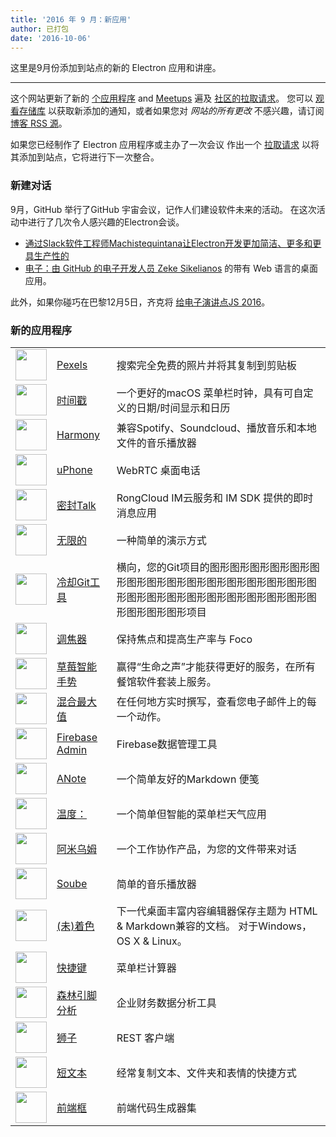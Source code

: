 ```yaml
---
title: '2016 年 9 月：新应用'
author: 已打包
date: '2016-10-06'
---
```


这里是9月份添加到站点的新的 Electron 应用和讲座。

---

这个网站更新了新的 [个应用程序](https://electronjs.org/apps) and [Meetups](https://electronjs.org/community) 遍及 [社区的拉取请求](https://github.com/electron/electronjs.org/pulls)。 您可以 [观看存储库](https://github.com/electron/electronjs.org) 以获取新添加的通知，或者如果您对 _网站的所有更改_ 不感兴趣，请订阅 [博客 RSS 源](https://electronjs.org/feed.xml)。

如果您已经制作了 Electron 应用程序或主办了一次会议 作出一个 [拉取请求](https://github.com/electron/electronjs.org) 以将其添加到站点，它将进行下一次整合。

### 新建对话

9月，GitHub 举行了GitHub 宇宙会议，记作人们建设软件未来的活动。 在这次活动中进行了几次令人感兴趣的Electron会谈。

* [通过Slack软件工程师Machistequintana让Electron开发更加简洁、更多和更具生产性的](https://www.youtube.com/watch?v=Eqg_IqVeI5s)
* [电子：由 GitHub 的电子开发人员 Zeke Sikelianos](https://www.youtube.com/watch?v=FNHBfN8c32U) 的带有 Web 语言的桌面应用。

此外，如果你碰巧在巴黎12月5日，齐克将 [给电子演讲点JS 2016](https://twitter.com/dotJS/status/783615732307333120)。

### 新的应用程序

|                                                                                     |                                                           |                                                                         |
| ----------------------------------------------------------------------------------- | --------------------------------------------------------- | ----------------------------------------------------------------------- |
| <img src='/images/apps/pexels-icon.png' width='50' />              | [Pexels](https://www.pexels.com/pro/mac-and-windows-app/) | 搜索完全免费的照片并将其复制到剪贴板                                                      |
| <img src='/images/apps/timestamp-icon.png' width='50' />           | [时间戳](https://mzdr.github.io/timestamp/)                  | 一个更好的macOS 菜单栏时钟，具有可自定义的日期/时间显示和日历                                      |
| <img src='/images/apps/harmony-icon.png' width='50' />             | [Harmony](http://getharmony.xyz/)                         | 兼容Spotify、Soundcloud、播放音乐和本地文件的音乐播放器                                    |
| <img src='/images/apps/uphone-icon.png' width='50' />              | [uPhone](http://www.integraccs.com)                       | WebRTC 桌面电话                                                             |
| <img src='/images/apps/sealtalk-icon.png' width='50' />            | [密封Talk](http://sealtalk.im)                              | RongCloud IM云服务和 IM SDK 提供的即时消息应用                                       |
| <img src='/images/apps/infinity-icon.png' width='50' />            | [无限的](https://ycosxapp.github.io)                         | 一种简单的演示方式                                                               |
| <img src='/images/apps/cycligent-git-tool-icon.png' width='50' />  | [冷却Git工具](https://www.cycligent.com/git-tool)             | 横向，您的Git项目的图形图形图形图形图形图形图形图形图形图形图形图形图形图形图形图形图形图形图形图形图形图形图形图形图形图形图形图形图形项目 |
| <img src='/images/apps/foco-icon.png' width='50' />                | [调焦器](https://github.com/akashnimare/foco)                | 保持焦点和提高生产率与 Foco                                                        |
| <img src='/images/apps/strawberry-icon.png' width='50' />          | [草莓智能手势](https://strawberrypos.com)                       | 赢得“生命之声”才能获得更好的服务，在所有餐馆软件套装上服务。                                         |
| <img src='/images/apps/mixmax-icon.png' width='50' />              | [混合最大值](https://mixmax.com/download)                      | 在任何地方实时撰写，查看您电子邮件上的每一个动作。                                               |
| <img src='/images/apps/firebase-admin-icon.png' width='50' />      | [Firebase Admin](https://firebaseadmin.com)               | Firebase数据管理工具                                                          |
| <img src='/images/apps/anote-icon.png' width='50' />               | [ANote](https://github.com/AnotherNote/anote)             | 一个简单友好的Markdown 便笺                                                      |
| <img src='/images/apps/temps-icon.png' width='50' />               | [温度：](https://jackd248.github.io/temps/)                  | 一个简单但智能的菜单栏天气应用                                                         |
| <img src='/images/apps/amium-icon.png' width='50' />               | [阿米乌姆](https://www.amium.com)                             | 一个工作协作产品，为您的文件带来对话                                                      |
| <img src='/images/apps/soube-icon.png' width='50' />               | [Soube](http://soube.diegomolina.cl)                      | 简单的音乐播放器                                                                |
| <img src='/images/apps/un-colored-icon.png' width='50' />          | [(未)着色](https://n457.github.io/Uncolored/)                | 下一代桌面丰富内容编辑器保存主题为 HTML & Markdown兼容的文档。 对于Windows，OS X & Linux。         |
| <img src='/images/apps/quickcalc-icon.png' width='50' />           | [快捷键](https://github.com/Cwoodall6/quickcalc)             | 菜单栏计算器                                                                  |
| <img src='/images/apps/forestpin-analytics-icon.png' width='50' /> | [森林引脚分析](http://forestpin.com/analytics)                  | 企业财务数据分析工具                                                              |
| <img src='/images/apps/ling-icon.png' width='50' />                | [狮子](https://github.com/talhasch/ling)                    | REST 客户端                                                                |
| <img src='/images/apps/shortexts-icon.png' width='50' />           | [短文本](http://shortexts.com/)                              | 经常复制文本、文件夹和表情的快捷方式                                                      |
| <img src='/images/apps/front-end-box-icon.png' width='50' />       | [前端框](http://frontendbox.io)                              | 前端代码生成器集                                                                |


